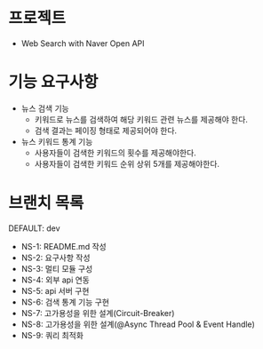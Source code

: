 # 프로젝트
- Web Search with Naver Open API

# 기능 요구사항
- 뉴스 검색 기능
  - 키워드로 뉴스를 검색하여 해당 키워드 관련 뉴스를 제공해야 한다.
  - 검색 결과는 페이징 형태로 제공되어야 한다.
- 뉴스 키워드 통계 기능
  - 사용자들이 검색한 키워드의 횟수를 제공해야한다.
  - 사용자들이 검색한 키워드 순위 상위 5개를 제공해야한다.

# 브랜치 목록
DEFAULT: dev
- NS-1: README.md 작성 
- NS-2: 요구사항 작성
- NS-3: 멀티 모듈 구성
- NS-4: 외부 api 연동
- NS-5: api 서버 구현
- NS-6: 검색 통계 기능 구현
- NS-7: 고가용성을 위한 설계(Circuit-Breaker) 
- NS-8: 고가용성을 위한 설계(@Async Thread Pool & Event Handle)
- NS-9: 쿼리 최적화